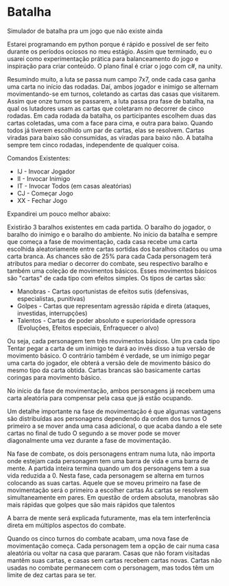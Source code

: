# Batalha
Simulador de batalha pra um jogo que não existe ainda

Estarei programando em python porque é rápido e possível de ser feito durante os períodos ociosos no meu estágio. Assim que terminado, eu o usarei como experimentação prática para balanceamento do jogo e inspiração para criar conteúdo. O plano final é criar o jogo com c#, na unity.

Resumindo muito, a luta se passa num campo 7x7, onde cada casa ganha uma carta no início das rodadas. Daí, ambos jogador e inimigo se alternam movimentando-se em turnos, coletando as cartas das casas que visitarem. 
Assim que onze turnos se passarem, a luta passa pra fase de batalha, na qual os lutadores usam as cartas que coletaram no decorrer de cinco rodadas. Em cada rodada da batalha, os participantes escolhem duas das cartas coletadas, uma com a face para cima, e outra para baixo. Quando todos já tiverem escolhido um par de cartas, elas se resolvem. Cartas viradas para baixo são consumidas, as viradas para baixo não. A batalha sempre tem cinco rodadas, independente de qualquer coisa.


Comandos Existentes:
  * IJ - Invocar Jogador
  * II - Invocar Inimigo
  * IT - Invocar Todos (em casas aleatórias)
  * CJ - Começar Jogo
  * XX - Fechar Jogo


Expandirei um pouco melhor abaixo:

Existirão 3 baralhos existentes em cada partida. O baralho do jogador, o baralho do inimigo e o baralho do ambiente.
No início da batalha e sempre que começa a fase de movimentação, cada casa recebe uma carta escolhida aleatoriamente entre cartas sortidas dos baralhos citados ou uma carta branca. As chances são de 25% para cada
Cada personagem terá atributos para mediar o decorrer do combate, seu respectivo baralho e também uma coleção de movimentos básicos. Esses movimentos básicos são "cartas" de cada tipo com efeitos simples.
Os tipos de cartas são:

 * Manobras - Cartas oportunistas de efeitos sutis
    (defensivas, especialistas, punitivas)
 * Golpes - Cartas que representam agressão rápida e direta
    (ataques, investidas, interrupções)
 * Talentos - Cartas de poder absoluto e superioridade opressora
    (Evoluções, Efeitos especiais, Enfraquecer o alvo)

Ou seja, cada personagem tem três movimentos básicos. Um pra cada tipo
Tentar pegar a carta de um inimigo te dará ao invés disso a tua versão de movimento básico. O contrário também é verdade, se um inimigo pegar uma carta do jogador, ele obterá a versão dele de movimento básico do mesmo tipo da carta obtida.
Cartas brancas são basicamente cartas coringas para movimento básico. 

No início da fase de movimentação, ambos personagens já recebem uma carta aleatória para compensar pela casa que já estão ocupando.

Um detalhe importante na fase de movimentação é que algumas vantagens são distribuídas aos personagens dependendo da ordem dos turnos
O primeiro a se mover anda uma casa adicional, o que acaba dando a ele sete cartas no final de tudo
O segundo a se mover pode se mover diagonalmente uma vez durante a fase de movimentação.

Na fase de combate, os dois personagens entram numa luta, não importa onde estejam
cada personagem tem uma barra de vida e uma barra de mente. A partida inteira termina quando um dos personagens tem a sua vida reduzida a 0. 
Nesta fase, cada personagem se alterna em turnos colocando as suas cartas. Aquele que se moveu primeiro na fase de movimentação será o primeiro a escolher cartas 
As cartas se resolvem simultaneamente em pares. Em questão de ordem absoluta, manobras são mais rápidas que golpes que são mais rápidos que talentos

A barra de mente será explicada futuramente, mas ela tem interferência direta em múltiplos aspectos do combate.

Quando os cinco turnos do combate acabam, uma nova fase de movimentação começa. Cada personagem tem a opção de cair numa casa aleatória ou voltar na casa que pararam. Casas que não foram visitadas mantêm suas cartas, e casas sem cartas recebem cartas novas. Cartas não usadas no combate permanecem com o personagem, mas todos têm um limite de dez cartas para se ter.